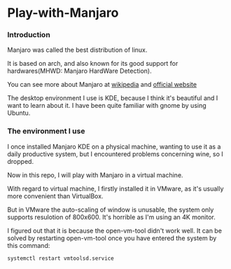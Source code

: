 # Play-with-Manjaro

### Introduction
Manjaro was called the best distribution of linux. 

It is based on arch, and also known for its good support for hardwares(MHWD: Manjaro HardWare Detection).

You can see more about Manjaro at [wikipedia](https://en.wikipedia.org/wiki/Manjaro) and [official website](https://manjaro.org/)

The desktop environment I use is KDE, because I think it's beautiful and I want to learn about it. I have been quite familiar with gnome by using Ubuntu.

### The environment I use
I once installed Manjaro KDE on a physical machine, wanting to use it as a daily productive system, but I encountered problems concerning wine, so I dropped.

Now in this repo, I will play with Manjaro in a virtual machine.

With regard to virtual machine, I firstly installed it in VMware, as it's usually more convenient than VirtualBox.

But in VMware the auto-scaling of window is unusable, the system only supports resulotion of 800x600. It's horrible as I'm using an 4K monitor.

I figured out that it is because the open-vm-tool didn't work well. It can be solved by restarting open-vm-tool once you have entered the system by this command:
```bash
systemctl restart vmtoolsd.service
```
